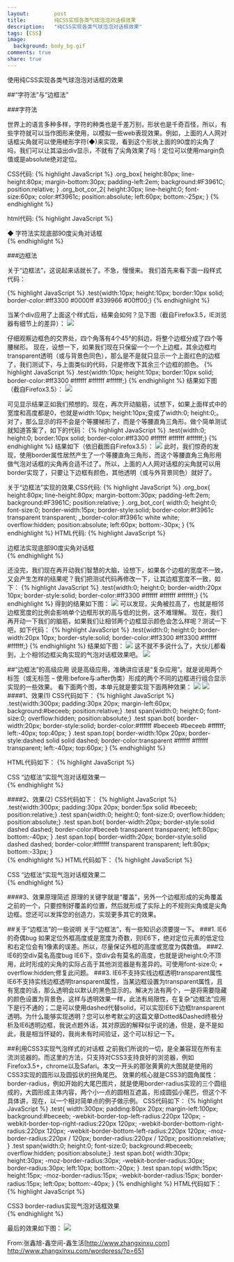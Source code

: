 ```yaml
---
layout:        post
title:         纯CSS实现各类气球泡泡对话框效果
description:   "纯CSS实现各类气球泡泡对话框效果"
tags: [CSS]
image:
  background: body_bg.gif
comments: true
share: true
---
```


使用纯CSS实现各类气球泡泡对话框的效果

##“字符法”与“边框法”

###字符法

世界上的语言多种多样，字符的种类也是千差万别，形状也是千奇百怪，所以，有些字符就可以当作图形来使用，以模拟一些web表现效果。例如，上面的人人网对话框尖角就可以使用棱形字符(◆)来实现，看到这个形状上面的90度的尖角了吗，我们可以让其溢出div显示，不就有了尖角效果了吗！定位可以使用margin负值或是absolute绝对定位。

    
<!--more-->

CSS代码:
{% highlight JavaScript %}
.org_box{
    height:80px;
    line-height:80px; 
    margin-bottom:30px; 
    padding-left:2em;
    background:#F3961C; 
    position:relative; 
}
.org_bot_cor_2{
    height:30px;
    line-height:0; 
    font-size:60px; 
    color:#f3961c; 
    position:absolute; 
    left:60px; 
    bottom:-25px;
}
{% endhighlight %}

html代码:
{% highlight JavaScript %}
<div class="org_box">
    <span class="org_bot_cor_2">◆</span>
    字符法实现底部90度尖角对话框
</div>
{% endhighlight %}

###边框法

关于“边框法”，这说起来话就长了。不急，慢慢来。
 我们首先来看下面一段样式代码：
 
{% highlight JavaScript %}
.test{width:10px; height:10px; border:10px solid; border-color:#ff3300 #0000ff #339966 #00ff00;}
{% endhighlight %}

当某个div应用了上面这个样式后，结果会如何？见下图（截自Firefox3.5，IE浏览器有细节上的差异）：
<img src="http://image.zhangxinxu.com/image/blog/201003/2010-03-13_001825.png" />

仔细观察边框色的交界处，四个角落有4个45°的斜边，将整个边框分成了四个等腰梯形。
现在，设想一下，如果我们现在只保留一个一个上边框，其余边框均transparent透明（或与背景色同色），那么是不是就只显示一个上面红色的边框了，我们测试下，与上面类似的代码，只是修改下其余三个边框的颜色。
{% highlight JavaScript %}
.test{width:10px; height:10px; border:10px solid; border-color:#ff3300 #ffffff #ffffff #ffffff;}
{% endhighlight %}
结果如下图（截自Firefox3.5）：
<img src="http://image.zhangxinxu.com/image/blog/201003/2010-03-13_002528.png" />

可见显示结果正如我们预想的。现在，再次开动脑筋，试想下，如果上面样式中的宽度和高度都是0，也就是width:10px; height:10px;变成了width:0; height:0;。对了，那么显示的将不会是个等腰梯形了，而是个等腰直角三角形。做个简单测试就知道答案了，如下的代码：
{% highlight JavaScript %}
.test{width:0; height:0; border:10px solid; border-color:#ff3300 #ffffff #ffffff #ffffff;}
{% endhighlight %}
结果如下（依旧截图自Firefox3.5）：
<img src="http://image.zhangxinxu.com/image/blog/201003/2010-03-13_003545.png" />
此时，我们惊奇的发现，使用border属性居然产生了一个等腰直角三角形，而这个等腰直角三角形用做气泡对话框的尖角再合适不过了。所以，上面的人人网对话框的尖角就可以用border实现了，只要让下边框有颜色，其他透明（或与外背景同色）就好了。

关于“边框法”实现的效果,CSS代码:
{% highlight JavaScript %}
.org_box{
    height:80px;
    line-height:80px; 
    margin-bottom:30px; 
    padding-left:2em;
    background:#F3961C; 
    position:relative; 
}
.org_bot_cor{
    width:0; 
    height:0; 
    font-size:0; 
    border-width:15px; 
    border-style:solid; 
    border-color:#f3961c transparent transparent; 
    _border-color:#f3961c white white; 
    overflow:hidden; 
    position:absolute; 
    left:60px; 
    bottom:-30px;
}
{% endhighlight %}
HTML代码:
{% highlight JavaScript %}
<div class="org_box">
    <span class="org_bot_cor"></span>
    边框法实现底部90度尖角对话框
</div>
{% endhighlight %}

还没完，我们现在再开动我们智慧的大脑，设想下，如果各个边框的宽度不一致，又会产生怎样的结果呢？我们把测试代码再修改一下，让其边框宽度不一致，如下：
{% highlight JavaScript %}
.test{width:0; height:0; border-width:20px 10px; border-style:solid; border-color:#ff3300 #ffffff #ffffff #ffffff;}
{% endhighlight %}
得到的结果如下图：
<img src="http://image.zhangxinxu.com/image/blog/201003/2010-03-13_005156.png" />
可以发现，尖角被拉高了，也就是相邻边框宽度的比例会影响单个边框形状的高与低的比例，这不难理解。
现在，我们再开动一下我们的脑筋，如果我们让相邻两个边框显示颜色会怎么样呢？测试一下吧，如下代码：
{% highlight JavaScript %}
.test{width:0; height:0; border-width:20px 10px; border-style:solid; border-color:#ff3300 #ff3300 #ffffff #ffffff;}
{% endhighlight %}
结果如下图：
<img src="http://image.zhangxinxu.com/image/blog/201003/2010-03-13_005753.png" />
这不就不多说什么了，大伙儿都看到，上个相邻边框尖角实现的气泡对话框效果吧。
<img src="http://image.zhangxinxu.com/image/blog/201003/2010-03-13_010328.png" />

##“边框法”的高级应用
说是高级应用，准确讲应该是“复杂应用”。就是说用两个标签（或无标签 – 使用:before与:after伪类）形成的两个不同的边框进行组合显示实现的一些效果。
看下面两个图，本单元就是要实现下面两种效果：
<img src="http://image.zhangxinxu.com/image/blog/201003/2010-03-13_014809.png" />
<img src="http://image.zhangxinxu.com/image/blog/201003/2010-03-13_020758.png" />
####1、效果(1)
CSS代码如下：
{% highlight JavaScript %}
.test{width:300px; padding:30px 20px; margin-left:60px; background:#beceeb; position:relative;}
.test span{width:0; height:0; font-size:0; overflow:hidden; position:absolute;}
.test span.bot{
    border-width:20px; 
    border-style:solid; 
    border-color:#ffffff #beceeb #beceeb #ffffff; 
    left:-40px; 
    top:40px;
}
.test span.top{
    border-width:10px 20px; 
    border-style:dashed solid solid dashed; 
    border-color:transparent #ffffff #ffffff transparent; 
    left:-40px; 
    top:60px;
}
{% endhighlight %}

HTML代码如下：
{% highlight JavaScript %}
<div class="test">
    <span class="bot"></span>
    <span class="top"></span>
    CSS “边框法”实现气泡对话框效果一
</div>
{% endhighlight %}

####2、效果(2)
CSS代码如下：
{% highlight JavaScript %}
.test{width:300px; padding:30px 20px; border:5px solid #beceeb; position:relative;}
.test span{width:0; height:0; font-size:0; overflow:hidden; position:absolute;}
.test span.bot{
    border-width:20px; 
    border-style:solid dashed dashed; 
    border-color:#beceeb transparent transparent; 
    left:80px; 
    bottom:-40px;
}
.test span.top{
    border-width:20px; 
    border-style:solid dashed dashed; 
    border-color:#ffffff transparent transparent; 
    left:80px; 
    bottom:-33px;
}            
{% endhighlight %}
HTML代码如下：
{% highlight JavaScript %}
<div class="test">
    <span class="bot"></span>
    <span class="top"></span>
    CSS “边框法”实现气泡对话框效果二
</div>
{% endhighlight %}

####3、效果原理简述
原理的关键字就是“覆盖”，另外一个边框形成的尖角覆盖之前的一个，只要控制好覆盖的位置，然后就形成了实际上的不规则尖角或是尖角边框。您还可以发挥您的创造力，实现更多其它的效果。

##关于“边框法”的一些说明
关于“边框法”，有一些知识必须要提一下。
###1. IE6的奇偶bug
如果定位外框高度或是宽度为奇数，则IE6下，绝对定位元素的低定位和右定位会有1像素的误差。所以，尽量保证外框的高度或宽度为偶数值。
###2. IE6的空div莫名高度bug
IE6下，空div会有莫名的高度，也就是说height:0;不顶用，此时形成的尖角的实际占高于其他浏览器是有差异的。可使用font-size:0; + overflow:hidden;修复此问题。
###3. IE6不支持实线边框透明transparent属性
IE6不支持实线边框透明transparent属性，当某边框设置为transparent属性，且有宽度的话，那么透明会以默认的黑色显示的。解决方法有两个，一是将需要隐藏的颜色设置为背景色，这样与透明效果一样，此法有局限性，在复杂“边框法”应用下是行不通的；二是可以使用dashed代替solid，可以实现IE6下边框transparent透明。为什么能够实现透明？您可以参考默尘的这篇文章Dotted&Dashed终极分析及IE6透明边框，我说点题外话，其对原因的解释似乎说的通，但是，是不是如此，我是相当怀疑的，我尚未有时间验证，这个可以标记一下。

##利用CSS3实现气泡样式的对话框
之前我们所说的一切，是全兼容现在所有主流浏览器的。而这里的方法，只支持对CSS3支持良好的浏览器，例如Firefox3.5+，chrome以及Safari。本文一开头的那张黄黄的大图就是使用的CSS3实现的圆形以及圆弧状的拐角尾巴。
效果的核心就是CSS3的圆角属性：border-radius，例如开始的大尾巴图片，就是使用border-radius实现的三个圆组成的，大圆形成主体内容，两个小一点的圆相互遮盖，形成圆弧小尾巴，但这个不具体讲，现在，以一个相对简单点的例子做示例。
CSS代码如下：
{% highlight JavaScript %}
.test{
    width:300px;
    padding:80px 20px;
    margin-left:100px;
    background:#beceeb;
    -webkit-border-top-left-radius:220px 120px;
    -webkit-border-top-right-radius:220px 120px;
    -webkit-border-bottom-right-radius:220px 120px;
    -webkit-border-bottom-left-radius:220px 120px;
    -moz-border-radius:220px / 120px;
    border-radius:220px / 120px;
    position:relative;
}
.test span{width:0; height:0; font-size:0; background:#beceeb; overflow:hidden; position:absolute;}
.test span.bot{
    width:30px;
    height:30px;
    -moz-border-radius:30px;
    -webkit-border-radius:30px;
    border-radius:30px;
    left:10px;
    bottom:-20px;
}
.test span.top{
    width:15px;
    height:15px;
    -moz-border-radius:15px;
    -webkit-border-radius:15px;
    border-radius:15px;
    left:0px;
    bottom:-40px;
}
{% endhighlight %}
HTML代码如下：
{% highlight JavaScript %}
<div class="test">
    <span class="bot"></span>
    <span class="top"></span>
    CSS3 border-radius实现气泡对话框效果 
</div>
{% endhighlight %}

最后的效果如下图：
<img src="http://image.zhangxinxu.com/image/blog/201003/2010-03-13_030217.png" />

From:张鑫旭-鑫空间-鑫生活[http://www.zhangxinxu.com]  <a href="http://www.zhangxinxu.com/wordpress/?p=651" target="_blank">http://www.zhangxinxu.com/wordpress/?p=651</a>

